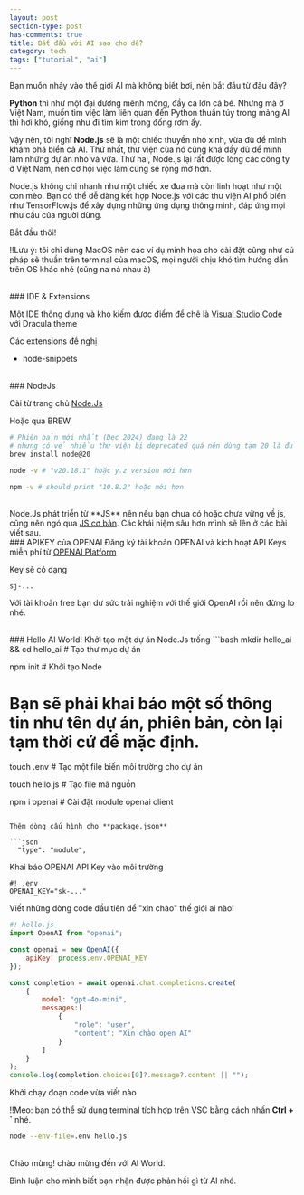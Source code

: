 ```yaml
---
layout: post
section-type: post
has-comments: true
title: Bắt đầu với AI sao cho dễ?
category: tech
tags: ["tutorial", "ai"]
---
```


Bạn muốn nhảy vào thế giới AI mà không biết bơi, nên bắt đầu từ đâu đây?

**Python** thì như một đại dương mênh mông, đầy cá lớn cá bé. Nhưng mà ở Việt Nam, muốn tìm việc làm liên quan đến Python thuần túy trong mảng AI thì hơi khó, giống như đi tìm kim trong đống rơm ấy.

Vậy nên, tôi nghĩ **Node.js** sẽ là một chiếc thuyền nhỏ xinh, vừa đủ để mình khám phá biển cả AI. Thứ nhất, thư viện của nó cũng khá đầy đủ để mình làm những dự án nhỏ và vừa. Thứ hai, Node.js lại rất được lòng các công ty ở Việt Nam, nên cơ hội việc làm cũng sẽ rộng mở hơn.

Node.js không chỉ nhanh như một chiếc xe đua mà còn linh hoạt như một con mèo. Bạn có thể dễ dàng kết hợp Node.js với các thư viện AI phổ biến như TensorFlow.js để xây dựng những ứng dụng thông minh, đáp ứng mọi nhu cầu của người dùng.

Bắt đầu thôi!

!!Lưu ý: tôi chỉ dùng MacOS nên các ví dụ minh họa cho cài đặt cũng như cú pháp sẽ thuần trên terminal của macOS, mọi người chịu khó tìm hướng dẫn trên OS khác nhé (cũng na ná nhau à)

<br>
### IDE & Extensions

Một IDE thông dụng và khó kiếm được điểm để chê là <a href="https://code.visualstudio.com/" target="_blank" >Visual Studio Code</a> với Dracula theme 

Các extensions đề nghị
- node-snippets

<br>
### NodeJs

Cài từ trang chủ <a href="" target="_blank">Node.Js</a>

Hoặc qua BREW

```bash
# Phiên bản mới nhất (Dec 2024) đang là 22 
# nhưng có vẻ nhiều thư viện bị deprecated quá nên dùng tạm 20 là đủ
brew install node@20

node -v # "v20.18.1" hoặc y.z version mới hơn 

npm -v # should print "10.8.2" hoặc mới hơn
```
<br>
Node.Js phát triển từ **JS** nên nếu bạn chưa có hoặc chưa vững về js, cũng nên ngó qua <a href="https://www.w3schools.com/js/" target="_blank">JS cơ bản</a>. Các khái niệm sâu hơn mình sẽ lên ở các bài viết sau.

<br>
### APIKEY của OPENAI
Đăng ký tài khoản OPENAI và kích hoạt API Keys miễn phí từ <a href="https://platform.openai.com/api-keys" target="_blank">OPENAI Platform</a>

Key sẽ có dạng 
```
sj-...
```
Với tài khoản free bạn dư sức trải nghiệm với thế giới OpenAI rồi nên đừng lo nhé.

<br>
###  Hello AI World!
Khởi tạo một dự án Node.Js trống
```bash
mkdir hello_ai && cd hello_ai # Tạo thư mục dự án

npm init # Khởi tạo Node
# Bạn sẽ phải khai báo một số thông tin như tên dự án, phiên bản, còn lại tạm thời cứ để mặc định.

touch .env # Tạo một file biến môi trường cho dự án

touch hello.js # Tạo file mã nguồn

npm i openai # Cài đặt module openai client
```

Thêm dòng cấu hình cho **package.json**

```json
  "type": "module",
```
Khai báo OPENAI API Key vào môi trường

```
#! .env
OPENAI_KEY="sk-..."
```

Viết những dòng code đầu tiên để "xin chào" thế giới ai nào!
```js
#! hello.js
import OpenAI from "openai";

const openai = new OpenAI({
    apiKey: process.env.OPENAI_KEY
});

const completion = await openai.chat.completions.create(
    {
        model: "gpt-4o-mini",
        messages:[
            {
                "role": "user",
                "content": "Xin chào open AI"
            }
        ]
    }
);
console.log(completion.choices[0]?.message?.content || "");
```
Khởi chạy đoạn code vừa viết nào 

!!Mẹo: bạn có thể sử dụng terminal tích hợp trên VSC bằng cách nhấn **Ctrl + `** nhé.

```bash
node --env-file=.env hello.js
```
<br>
Chào mừng! chào mừng đến với AI World.


Bình luận cho mình biết bạn nhận được phản hồi gì từ AI nhé.